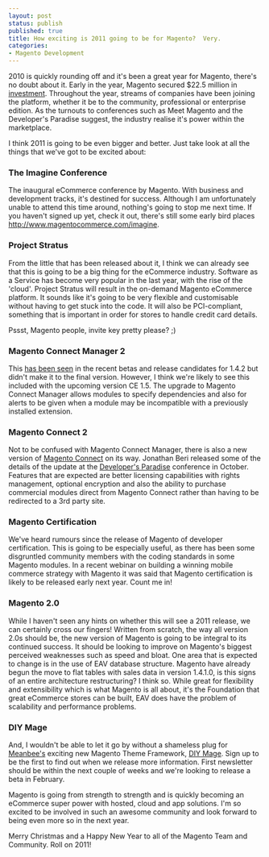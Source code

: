 ```yaml
---
layout: post
status: publish
published: true
title: How exciting is 2011 going to be for Magento?  Very.
categories:
- Magento Development
---
```

2010 is quickly rounding off and it's been a great year for Magento, there's no doubt about it.  Early in the year, Magento secured $22.5 million in <a href="http://techcrunch.com/2010/03/15/magento-scores-22-5-million-for-open-source-e-commerce-platform-play/">investment</a>.  Throughout the year, streams of companies have been joining the platform, whether it be to the community, professional or enterprise edition.  As the turnouts to conferences such as Meet Magento and the Developer's Paradise suggest, the industry realise it's power within the marketplace.

I think 2011 is going to be even bigger and better.  Just take look at all the things that we've got to be excited about:

<h3>The Imagine Conference</h3>

The inaugural eCommerce conference by Magento.  With business and development tracks, it's destined for success.  Although I am unfortunately unable to attend this time around, nothing's going to stop me next time.    If you haven't signed up yet, check it out, there's still some early bird places <a href="http://www.magentocommerce.com/imagine">http://www.magentocommerce.com/imagine</a>.

<h3>Project Stratus</h3>

From the little that has been released about it, I think we can already see that this is going to be a big thing for the eCommerce industry.  Software as a Service has become very popular in the last year, with the rise of the 'cloud'.  Project Stratus will result in the on-demand Magento eCommerce platform.  It sounds like it's going to be very flexible and customisable without having to get stuck into the code.   It will also be PCI-compliant, something that is important in order for stores to handle credit card details.

Pssst, Magento people, invite key pretty please? ;)

<h3>Magento Connect Manager 2</h3>

This <a href="http://www.magentocommerce.com/download/release_notes#Release%20Notes%20-%20Magento%201.4.2.0-rc1%20%28November%208,%202010%29">has been seen</a> in the recent betas and release candidates for 1.4.2 but didn't make it to the final version.  However, I think we're likely to see this included with the upcoming version CE 1.5.  The upgrade to Magento Connect Manager allows modules to specify dependencies and also for alerts to be given when a module may be incompatible with a previously installed extension.

<h3>Magento Connect 2</h3>

Not to be confused with Magento Connect Manager, there is also a new version of <a href="http://www.magentocommerce.com/magento-connect">Magento Connect</a> on its way.  Jonathan Beri released some of the details of the update at the <a href="http://classyllama.com/development/magento-development/magento-developers-paradise-summary/">Developer's Paradise</a> conference in October.  Features that are expected are better licensing capabilities with rights management, optional encryption and also the ability to purchase commercial modules direct from Magento Connect rather than having to be redirected to a 3rd party site.

<h3>Magento Certification</h3>

We've heard rumours since the release of Magento of developer certification.  This is going to be especially useful, as there has been some disgruntled community members with the coding standards in some Magento modules.  In a recent webinar on building a winning mobile commerce strategy with Magento it was said that Magento certification is likely to be released early next year.   Count me in!

<h3>Magento 2.0</h3>

While I haven't seen any hints on whether this will see a 2011 release, we can certainly cross our fingers!  Written from scratch, the way all version 2.0s should be, the new version of Magento is going to be integral to its continued success.   It should be looking to improve on Magento's biggest perceived weaknesses such as speed and bloat.   One area that is expected to change is in the use of EAV database structure.  Magento have already begun the move to flat tables with sales data in version 1.4.1.0, is this signs of an entire architecture restructuring? I think so.  While great for flexibility and extensibility which is what Magento is all about, it's the Foundation that great eCommerce stores can be built, EAV does have the problem of scalability and performance problems.


<h3>DIY Mage</h3>

And, I wouldn't be able to let it go by without a shameless plug for <a href="http://www.meanbee.com/">Meanbee's</a> exciting new Magento Theme Framework, <a href="http://diymage.com/">DIY Mage</a>.  Sign up to be the first to find out when we release more information.  First newsletter should be within the next couple of weeks and we're looking to release a beta in February.



Magento is going from strength to strength and is quickly becoming an eCommerce super power with hosted, cloud and app solutions.  I'm so excited to be involved in such an awesome community and look forward to being even more so in the next year.

Merry Christmas and a Happy New Year to all of the Magento Team and Community.  Roll on 2011!
